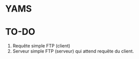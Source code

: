 # YAMS

# TO-DO


1. Requête simple FTP (client)
2. Serveur simple FTP (serveur) qui attend
requête du client.
